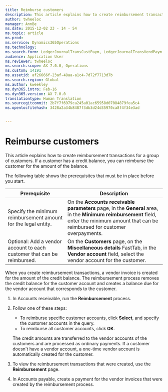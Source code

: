 ```yaml
---
title: Reimburse customers
description: This article explains how to create reimbursement transactions for a group of customers. If a customer has a credit balance, you can reimburse the customer for the amount of the balance.
author: twheeloc
manager: AnnBe
ms.date: 2015-12-02 23 - 14 - 54
ms.topic: article
ms.prod: 
ms.service: Dynamics365Operations
ms.technology: 
ms.search.form: LedgerJournalTransCustPaym, LedgerJournalTransVendPaym
audience: Application User
ms.reviewer: twheeloc
ms.search.scope: AX 7.0.0, Operations
ms.custom: 14191
ms.assetid: af26666f-23af-48aa-a1c4-7d72f7713d7b
ms.search.region: Global
ms.author: kweekley
ms.dyn365.intro: Feb-16
ms.dyn365.version: AX 7.0.0
translationtype: Human Translation
ms.sourcegitcommit: 2b7f7f6979ca245a01ac65958d07084879fea5c4
ms.openlocfilehash: 3428a2a34b8487f3db3d24d35970ca8f4f34e3ad


---
```


# <a name="reimburse-customers"></a>Reimburse customers

This article explains how to create reimbursement transactions for a group of customers. If a customer has a credit balance, you can reimburse the customer for the amount of the balance. 

The following table shows the prerequisites that must be in place before you start.

| Prerequisite                                                            | Description                                                                                                                                                                                 |
|-------------------------------------------------------------------------|---------------------------------------------------------------------------------------------------------------------------------------------------------------------------------------------|
| Specify the minimum reimbursement amount for the legal entity.          | On the **Accounts receivable parameters** page, in the **General** area, in the **Minimum reimbursement** field, enter the minimum amount that can be reimbursed for customer overpayments. |
| Optional: Add a vendor account to each customer that can be reimbursed. | On the **Customers** page, on the **Miscellaneous details** FastTab, in the **Vendor account** field, select the vendor account for the customer.                                           |

When you create reimbursement transactions, a vendor invoice is created for the amount of the credit balance. The reimbursement process removes the credit balance for the customer account and creates a balance due for the vendor account that corresponds to the customer.

1.  In Accounts receivable, run the **Reimbursement** process.
2.  Follow one of these steps:
    -   To reimburse specific customer accounts, click **Select**, and specify the customer accounts in the query.
    -   To reimburse all customer accounts, click **OK**.

    The credit amounts are transferred to the vendor accounts of the customers and are processed as ordinary payments. If a customer doesn't have a vendor account, a one-time vendor account is automatically created for the customer.
3.  To view the reimbursement transactions that were created, use the **Reimbursement** page.
4.  In Accounts payable, create a payment for the vendor invoices that were created by the reimbursement process.





<!--HONumber=Feb17_HO3-->


